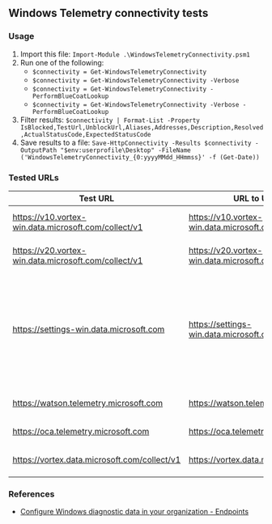 ## Windows Telemetry connectivity tests

### Usage
1. Import this file: `Import-Module .\WindowsTelemetryConnectivity.psm1`
1. Run one of the following:
    * `$connectivity = Get-WindowsTelemetryConnectivity`
    * `$connectivity = Get-WindowsTelemetryConnectivity -Verbose`
    * `$connectivity = Get-WindowsTelemetryConnectivity -PerformBlueCoatLookup`
    * `$connectivity = Get-WindowsTelemetryConnectivity -Verbose -PerformBlueCoatLookup`
1. Filter results: `$connectivity | Format-List -Property IsBlocked,TestUrl,UnblockUrl,Aliases,Addresses,Description,Resolved,ActualStatusCode,ExpectedStatusCode`
1. Save results to a file: `Save-HttpConnectivity -Results $connectivity -OutputPath "$env:userprofile\Desktop" -FileName ('WindowsTelemetryConnectivity_{0:yyyyMMdd_HHmmss}' -f (Get-Date))`

### Tested URLs

| Test URL | URL to Unblock | Description |
| -- | -- | -- |
| https://v10.vortex-win.data.microsoft.com/collect/v1 | https://v10.vortex-win.data.microsoft.com | Diagnostic/telemetry data for Windows 10 1607 and later. |
| https://v20.vortex-win.data.microsoft.com/collect/v1 | https://v20.vortex-win.data.microsoft.com | Diagnostic/telemetry data for Windows 10 1703 and later. |
| https://settings-win.data.microsoft.com | https://settings-win.data.microsoft.com | Used by applications, such as Windows Connected User Experiences and Telemetry component and Windows Insider Program, to dynamically update their configuration. |
| https://watson.telemetry.microsoft.com | https://watson.telemetry.microsoft.com | Windows Error Reporting (WER) data. |
| https://oca.telemetry.microsoft.com | https://oca.telemetry.microsoft.com | Online Crash Analysis (OCA) data. |
| https://vortex.data.microsoft.com/collect/v1 | https://vortex.data.microsoft.com | OneDrive application for Windows 10 data. |

### References 
* [Configure Windows diagnostic data in your organization - Endpoints](https://docs.microsoft.com/en-us/windows/privacy/configure-windows-diagnostic-data-in-your-organization#endpoints)